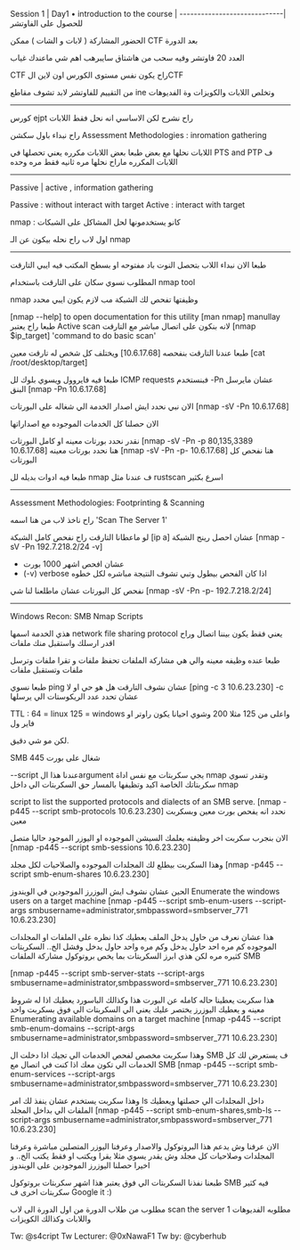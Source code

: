 Session 1                    |                                                                                  Day1
• introduction to the course |
-----------------------------|
للحصول على الفاوتشر

الحضور
المشاركة ( لابات و الشات )
ممكن CTF بعد الدورة

العدد 20 فاوتشر
وفيه سحب من هاشتاق سايبرهب
اهم شي ماعندك غياب

CTF راح يكون نفس مستوى الكورس
اون لاين الCTF

من التقييم للفاوتشر
لابد تشوف مقاطع ine وتخلص اللابات والكويزات وة الفديوهات

-----------------------------------
كورس ejpt راح نشرح لكن الاساسي انه نحل فقط اللابات 

راح نبداء باول سكشن
Assessment Methodologies : inromation gathering

اللابات نحلها مع بعض
طبعا بعض اللابات مكرره يعني تحصلها في PTS and PTP 
ف اللابات المكرره ماراح نحلها مره ثانيه فقط مره وحده

------------------------------------
Passive | active , information gathering

Passive : without interact with target
Active : interact with target

nmap : كانو يستخدمونها لحل المشاكل على الشبكات

اول لاب راح نحله بيكون عن الـ nmap

------------------------------------
طبعا الان نبداء اللاب
بتحصل النوت باد مفتوحه او بسطح المكتب فيه ايبي التارقت

المطلوب نسوي سكان على التارقت 
باستخدام nmap tool

nmap
وظيفتها تفحص لك الشبكة مب لازم يكون ايبي محدد

[nmap --help] to open documentation for this utility
[man nmap] manullay
طبعا راح يعتبر
Active scan 
لانه بنكون على اتصال مباشر مع التارقت
[nmap $ip_target] 'command to do basic scan'

طبعا عندنا التارقت بنفحصه
[10.6.17.68] 
ويختلف كل شخص له تارقت معين
[cat /root/desktop/target]

طبعا فيه فايروول ويسوي بلوك لل ICMP requests
فبنستخدم -Pn عشان مايرسل البنق 
[nmap -Pn 10.6.17.68]

الان نبي نحدد ايش اصدار الخدمة الي شغاله على البورتات
[nmap -sV -Pn 10.6.17.68]

الان حصلنا كل الخدمات الموجوده مع اصداراتها

نقدر نحدد بورتات معينه او كامل البورتات
[nmap -sV -Pn -p 80,135,3389 10.6.17.68] هنا نحدد بورتات معينه
[nmap -sV -Pn -p- 10.6.17.68] هنا نفحص كل البورتات

طبعا فيه ادوات بديله لل nmap 
ف عندنا مثل rustscan اسرع بكثير

--------------------------------------------------------------
Assessment Methodologies: Footprinting & Scanning 

راح ناخذ لاب من هنا اسمه
'Scan The Server 1'

لو ماعطانا التارقت راح نفحص كامل الشبكة
[ip a] عشان احصل رينج الشبكة 
[nmap -sV -Pn 192.7.218.2/24 -v] 
- عشان افحص اشهر 1000 بورت
- (-v) verbose اذا كان الفحص بيطول وتبي تشوف النتيجة مباشره لكل خطوه

نفحص كل البورتات عشان ماطلعنا لنا شي
[nmap -sV -Pn -p- 192.7.218.2/24]

----------------------------------------------------------------
Windows Recon: SMB Nmap Scripts

هذي الخدمة اسمها
network file sharing protocol
يعني فقط يكون بيننا اتصال وراح اقدر ارسلك واستقبل منك ملفات

 طبعا عنده وظيفه معينه والي هي مشاركة الملفات
تحفظ ملفات و تقرا ملفات وترسل ملفات وتستقبل ملفات

طبعا نسوي ping
عشان نشوف التارقت هل هو حي او لا
[ping -c 3 10.6.23.230]
-c عشان تحدد عدد الريكوستات الي يرسلها

TTL :
64 = linux
125 =  windows
واعلى من 125 مثلا 200 وشوي احيانا يكون راوتر او فاير ول

لكن مو شي دقيق.


SMB 
شغال على بورت 445 

--script 
عندنا هذا الargument
يجي سكربتات مع نفس اداة nmap 
وتقدر تسوي سكربتاتك الخاصة اكيد وتظيفها بالمسار حق السكربتات الي داخل nmap

script to list the supported protocols and dialects of an SMB serve.
[nmap -p445 --script smb-protocols 10.6.23.230] نحدد انه يفحص بورت معين وبسكربت معين

الان بنجرب سكربت اخر
وظيفته يعلمك السيشن الموجوده او اليوزر الموجود حاليا متصل
[nmap -p445 --script smb-sessions 10.6.23.230]

وهذا السكربت بيطلع لك المجلدات الموجوده والصلاحيات لكل مجلد
[nmap -p445 --script smb-enum-shares 10.6.23.230]

الحين عشان نشوف ايش اليوزرز الموجودين في الويندوز
Enumerate the windows users on a target machine
[nmap -p445 --script smb-enum-users --script-args smbusername=administrator,smbpassword=smbserver_771 10.6.23.230]

هذا عشان نعرف من حاول يدخل الملف يعطيك كذا نظره على الملفات او المجلدات الموجوده كم مره احد حاول يدخل وكم مره واحد حاول يدخل وفشل الخ..
السكربتات كثيره مره لكن هذي ابرز السكربتات بما يخص بروتوكول مشاركة الملفات SMB

[nmap -p445 --script smb-server-stats --script-args smbusername=administrator,smbpassword=smbserver_771 10.6.23.230]

هذا سكربت يعطينا حاله كامله عن البورت هذا
وكذالك الباسورد يعطيك اذا له شروط معينه و يعطيك اليوزرز يختصر عليك يعني الي السكربتات الي فوق بسكربت واحد
Enumerating available domains on a target machine
[nmap -p445 --script smb-enum-domains --script-args smbusername=administrator,smbpassword=smbserver_771 10.6.23.230]

وهذا سكربت مخصص لفحص الخدمات الي تجيك اذا دخلت ال SMB
ف يستعرض لك كل الخدمات الي تكون معك اذا كنت في اتصال مع SMB
[nmap -p445 --script smb-enum-services --script-args smbusername=administrator,smbpassword=smbserver_771 10.6.23.230]

وهذا سكربت يستخدم عشان ينفذ لك امر ls
داخل المجلدات الي حصلتها ويعطيك الملفات الي بداخل المجلد
[nmap -p445 --script smb-enum-shares,smb-ls --script-args smbusername=administrator,smbpassword=smbserver_771 10.6.23.230]

الان عرفنا وش يدعم هذا البروتوكول والاصدار
وعرفنا اليوزر المتصلين مباشرة وعرفنا المجلدات وصلاحيات كل مجلد وش يقدر يسوي مثلا يقرا ويكتب او فقط يكتب الخ..
و اخيرا حصلنا اليوزرز الموجودين على الويندوز

طبعنا نفذنا السكربتات الي فوق يعتبر هذا اشهر سكربتات بروتوكول SMB
فيه كثير سكربتات اخرى ف Google it :)



مطلوب من طلاب الدورة
من اول الدورة الى لاب scan the server 1
مطلوبه الفديوهات واللابات وكذالك الكويزات

Tw: @s4cript
Tw Lecturer: @0xNawaF1
Tw by: @cyberhub

